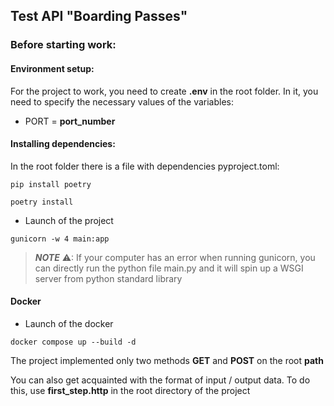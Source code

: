 ## Test API "Boarding Passes"

### Before starting work:

#### Environment setup:

For the project to work, you need to create **.env** in the root folder.
In it, you need to specify the necessary values of the variables:
* PORT = **port_number**

#### Installing dependencies:


In the root folder there is a file with dependencies pyproject.toml:

```shell
pip install poetry
```
```shell
poetry install
```
* Launch of the project


```shell
gunicorn -w 4 main:app
```
> **_NOTE_** ⚠: If your computer has an error when running gunicorn, you can directly run the python file main.py and it will spin up a WSGI server from python standard library

#### Docker

* Launch of the docker

```shell
docker compose up --build -d
```


The project implemented only two methods **GET** and **POST** on the root **path**

You can also get acquainted with the format of input / output data. To do this, use **first_step.http** in the root directory of the project
